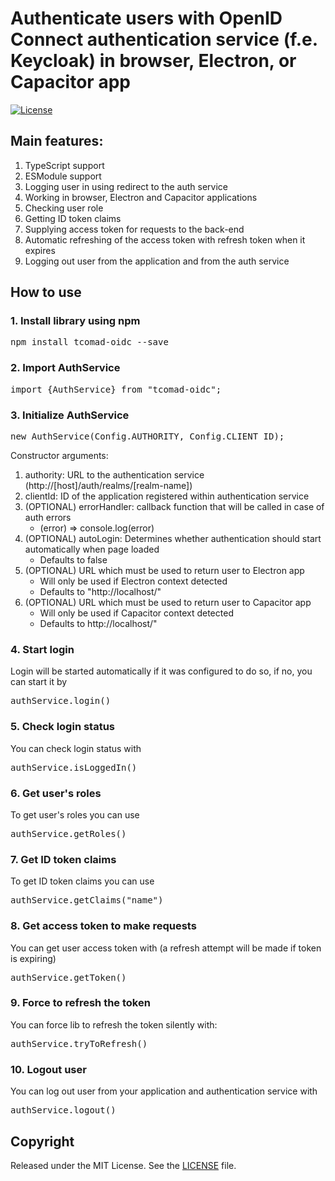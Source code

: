 # Authenticate users with OpenID Connect authentication service (f.e. Keycloak) in browser, Electron, or Capacitor app
[![License](https://img.shields.io/:license-MIT-green.svg)](https://github.com/Misha999777/tcomad-oidc/blob/master/LICENSE)

## Main features:
1. TypeScript support
2. ESModule support
3. Logging user in using redirect to the auth service
4. Working in browser, Electron and Capacitor applications
5. Checking user role
6. Getting ID token claims
7. Supplying access token for requests to the back-end
8. Automatic refreshing of the access token with refresh token when it expires
9. Logging out user from the application and from the auth service

## How to use
### 1. Install library using npm

<pre>npm install tcomad-oidc --save</pre>

### 2. Import AuthService

<pre>import {AuthService} from "tcomad-oidc";</pre>

### 3. Initialize AuthService

<pre>new AuthService(Config.AUTHORITY, Config.CLIENT_ID);</pre>

Constructor arguments:
1. authority: URL to the authentication service (http://[host]/auth/realms/[realm-name])
2. clientId: ID of the application registered within authentication service
3. (OPTIONAL) errorHandler: callback function that will be called in case of auth errors
    * (error) => console.log(error)
4. (OPTIONAL) autoLogin: Determines whether authentication should start automatically when page loaded
   * Defaults to false
5. (OPTIONAL) URL which must be used to return user to Electron app
    * Will only be used if Electron context detected
    * Defaults to "http://localhost/"
6. (OPTIONAL) URL which must be used to return user to Capacitor app
    * Will only be used if Capacitor context detected
    * Defaults to http://localhost/"


### 4. Start login
Login will be started automatically if it was configured to do so, if no, you can start
it by
<pre>authService.login()</pre>

### 5. Check login status
You can check login status with
<pre>authService.isLoggedIn()</pre>

### 6. Get user's roles
To get user's roles you can use
<pre>authService.getRoles()</pre>

### 7. Get ID token claims
To get ID token claims you can use
<pre>authService.getClaims("name")</pre>

### 8. Get access token to make requests
You can get user access token with (a refresh attempt will be made if token is expiring)
<pre>authService.getToken()</pre>

### 9. Force to refresh the token
You can force lib to refresh the token silently with:
<pre>authService.tryToRefresh()</pre>

### 10. Logout user
You can log out user from your application and authentication service with
<pre>authService.logout()</pre>

## Copyright

Released under the MIT License.
See the [LICENSE](https://github.com/Misha999777/tcomad-oidc/blob/master/LICENSE) file.